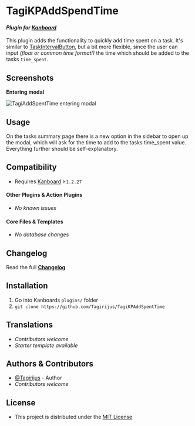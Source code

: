# TagiKPAddSpendTime

#### _Plugin for [Kanboard](https://github.com/fguillot/kanboard "Kanboard - Kanban Project Management Software")_

This plugin adds the functionality to quickly add time spent on a task. It's similar to [TaskIntervalButton](https://github.com/mrozigor/kanboard-add-time-interval-plugin), but a bit more flexible, since the user can input _(float or common time format!)_ the time which should be added to the tasks `time_spent`.


Screenshots
----------

**Entering modal**

![TagiAddSpentTime entering modal](../master/Screenshots/TagiAddSPentTime_modal.png)


Usage
-------------

On the tasks summary page there is a new option in the sidebar to open up the modal, which will ask for the time to add to the tasks time_spent value. Everything further should be self-explanatory.


Compatibility
-------------

- Requires [Kanboard](https://github.com/fguillot/kanboard "Kanboard - Kanban Project Management Software") ≥`1.2.27`

#### Other Plugins & Action Plugins
- _No known issues_
#### Core Files & Templates
- _No database changes_


Changelog
---------

Read the full [**Changelog**](../master/changelog.md "See changes")
 

Installation
------------

1. Go into Kanboards `plugins/` folder
2. `git clone https://github.com/Tagirijus/TagiKPAddSpentTime`


Translations
------------

- _Contributors welcome_
- _Starter template available_

Authors & Contributors
----------------------

- [@Tagirijus](https://github.com/Tagirijus) - Author
- _Contributors welcome_


License
-------
- This project is distributed under the [MIT License](../master/LICENSE "Read The MIT license")
